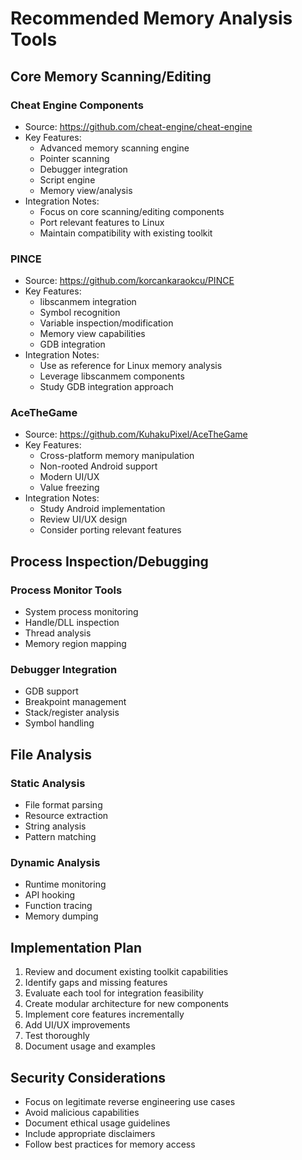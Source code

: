 # Recommended Memory Analysis Tools

## Core Memory Scanning/Editing

### Cheat Engine Components
- Source: https://github.com/cheat-engine/cheat-engine
- Key Features:
  - Advanced memory scanning engine
  - Pointer scanning
  - Debugger integration
  - Script engine
  - Memory view/analysis
- Integration Notes:
  - Focus on core scanning/editing components
  - Port relevant features to Linux
  - Maintain compatibility with existing toolkit

### PINCE 
- Source: https://github.com/korcankaraokcu/PINCE
- Key Features:
  - libscanmem integration
  - Symbol recognition
  - Variable inspection/modification
  - Memory view capabilities
  - GDB integration
- Integration Notes:
  - Use as reference for Linux memory analysis
  - Leverage libscanmem components
  - Study GDB integration approach

### AceTheGame
- Source: https://github.com/KuhakuPixel/AceTheGame  
- Key Features:
  - Cross-platform memory manipulation
  - Non-rooted Android support
  - Modern UI/UX
  - Value freezing
- Integration Notes:
  - Study Android implementation
  - Review UI/UX design
  - Consider porting relevant features

## Process Inspection/Debugging

### Process Monitor Tools
- System process monitoring
- Handle/DLL inspection 
- Thread analysis
- Memory region mapping

### Debugger Integration
- GDB support
- Breakpoint management
- Stack/register analysis
- Symbol handling

## File Analysis

### Static Analysis
- File format parsing
- Resource extraction
- String analysis
- Pattern matching

### Dynamic Analysis  
- Runtime monitoring
- API hooking
- Function tracing
- Memory dumping

## Implementation Plan

1. Review and document existing toolkit capabilities
2. Identify gaps and missing features
3. Evaluate each tool for integration feasibility
4. Create modular architecture for new components
5. Implement core features incrementally
6. Add UI/UX improvements
7. Test thoroughly
8. Document usage and examples

## Security Considerations

- Focus on legitimate reverse engineering use cases
- Avoid malicious capabilities
- Document ethical usage guidelines
- Include appropriate disclaimers
- Follow best practices for memory access 